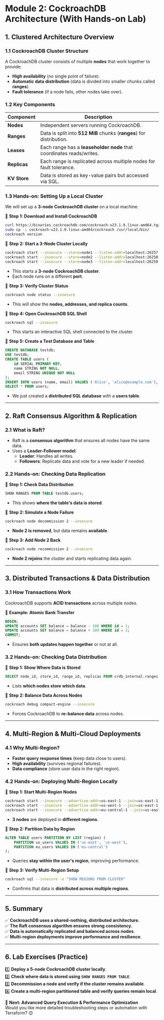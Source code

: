# **Module 2: CockroachDB Architecture (With Hands-on Lab)**

## **1. Clustered Architecture Overview**
### **1.1 CockroachDB Cluster Structure**
A CockroachDB cluster consists of multiple **nodes** that work together to provide:
- **High availability** (no single point of failure).
- **Automatic data distribution** (data is divided into smaller chunks called **ranges**).
- **Fault tolerance** (if a node fails, other nodes take over).
  
### **1.2 Key Components**
| Component  | Description |
|------------|------------|
| **Nodes**  | Independent servers running CockroachDB. |
| **Ranges** | Data is split into **512 MiB** chunks (**ranges**) for distribution. |
| **Leases** | Each range has a **leaseholder node** that coordinates reads/writes. |
| **Replicas** | Each range is replicated across multiple nodes for fault tolerance. |
| **KV Store** | Data is stored as key-value pairs but accessed via SQL. |

### **1.3 Hands-on: Setting Up a Local Cluster**
We will set up a **3-node CockroachDB cluster** on a local machine.

📌 **Step 1: Download and Install CockroachDB**
```sh
curl https://binaries.cockroachdb.com/cockroach-v23.1.9.linux-amd64.tgz | tar -xz
sudo cp -i cockroach-v23.1.9.linux-amd64/cockroach /usr/local/bin/
cockroach version
```

📌 **Step 2: Start a 3-Node Cluster Locally**
```sh
cockroach start --insecure --store=node1 --listen-addr=localhost:26257 --http-addr=localhost:8080 --join=localhost:26257,localhost:26258,localhost:26259 --background
cockroach start --insecure --store=node2 --listen-addr=localhost:26258 --http-addr=localhost:8081 --join=localhost:26257,localhost:26258,localhost:26259 --background
cockroach start --insecure --store=node3 --listen-addr=localhost:26259 --http-addr=localhost:8082 --join=localhost:26257,localhost:26258,localhost:26259 --background
```
- This starts a **3-node CockroachDB cluster**.
- Each node runs on a different **port**.

📌 **Step 3: Verify Cluster Status**
```sh
cockroach node status --insecure
```
- This will show the **nodes, addresses, and replica counts**.

📌 **Step 4: Open CockroachDB SQL Shell**
```sh
cockroach sql --insecure
```
- This starts an interactive SQL shell connected to the cluster.

📌 **Step 5: Create a Test Database and Table**
```sql
CREATE DATABASE testdb;
USE testdb;
CREATE TABLE users (
    id SERIAL PRIMARY KEY,
    name STRING NOT NULL,
    email STRING UNIQUE NOT NULL
);
INSERT INTO users (name, email) VALUES ('Alice', 'alice@example.com'), ('Bob', 'bob@example.com');
SELECT * FROM users;
```
- We just created a **distributed SQL database** with a **users table**.

---

## **2. Raft Consensus Algorithm & Replication**
### **2.1 What is Raft?**
- Raft is a **consensus algorithm** that ensures all nodes have the same data.
- Uses a **Leader-Follower model**:
  - **Leader**: Handles all writes.
  - **Followers**: Replicate data and vote for a new leader if needed.

### **2.2 Hands-on: Checking Data Replication**
📌 **Step 1: Check Data Distribution**
```sql
SHOW RANGES FROM TABLE testdb.users;
```
- This shows **where the table's data is stored**.

📌 **Step 2: Simulate a Node Failure**
```sh
cockroach node decommission 2 --insecure
```
- **Node 2 is removed**, but data remains **available**.

📌 **Step 3: Add Node 2 Back**
```sh
cockroach node recommission 2 --insecure
```
- **Node 2 rejoins** the cluster and starts replicating data again.

---

## **3. Distributed Transactions & Data Distribution**
### **3.1 How Transactions Work**
CockroachDB supports **ACID transactions** across multiple nodes.

📌 **Example: Atomic Bank Transfer**
```sql
BEGIN;
UPDATE accounts SET balance = balance - 100 WHERE id = 1;
UPDATE accounts SET balance = balance + 100 WHERE id = 2;
COMMIT;
```
- Ensures **both updates happen together** or not at all.

### **3.2 Hands-on: Checking Data Distribution**
📌 **Step 1: Show Where Data is Stored**
```sql
SELECT node_id, store_id, range_id, replicas FROM crdb_internal.ranges;
```
- Lists **which nodes store which data**.

📌 **Step 2: Balance Data Across Nodes**
```sh
cockroach debug compact-engine --insecure
```
- Forces CockroachDB to **re-balance data** across nodes.

---

## **4. Multi-Region & Multi-Cloud Deployments**
### **4.1 Why Multi-Region?**
- **Faster query response times** (keep data close to users).
- **High availability** (survives regional failures).
- **Data compliance** (store user data in the right region).

### **4.2 Hands-on: Deploying Multi-Region Locally**
📌 **Step 1: Start Multi-Region Nodes**
```sh
cockroach start --insecure --advertise-addr=us-east-1 --join=us-east-1,us-west-1,eu-central-1 --store=us-east
cockroach start --insecure --advertise-addr=us-west-1 --join=us-east-1,us-west-1,eu-central-1 --store=us-west
cockroach start --insecure --advertise-addr=eu-central-1 --join=us-east-1,us-west-1,eu-central-1 --store=eu-central
```
- **3 nodes** are deployed in **different regions**.

📌 **Step 2: Partition Data by Region**
```sql
ALTER TABLE users PARTITION BY LIST (region) (
    PARTITION us_users VALUES IN ('us-east', 'us-west'),
    PARTITION eu_users VALUES IN ('eu-central')
);
```
- Queries **stay within the user's region**, improving performance.

📌 **Step 3: Verify Multi-Region Setup**
```sh
cockroach sql --insecure -e "SHOW REGIONS FROM CLUSTER"
```
- Confirms that data is **distributed across multiple regions**.

---

## **5. Summary**
✅ **CockroachDB uses a shared-nothing, distributed architecture**.  
✅ **The Raft consensus algorithm ensures strong consistency**.  
✅ **Data is automatically replicated and balanced across nodes**.  
✅ **Multi-region deployments improve performance and resilience**.  

---

## **6. Lab Exercises (Practice)**
1️⃣ **Deploy a 5-node CockroachDB cluster locally**.  
2️⃣ **Check where data is stored using `SHOW RANGES FROM TABLE`**.  
3️⃣ **Decommission a node and verify if the cluster remains available**.  
4️⃣ **Create a multi-region partitioned table and verify queries remain local**.  

🚀 **Next: Advanced Query Execution & Performance Optimization**  
Would you like more detailed troubleshooting steps or automation with Terraform? 😊
